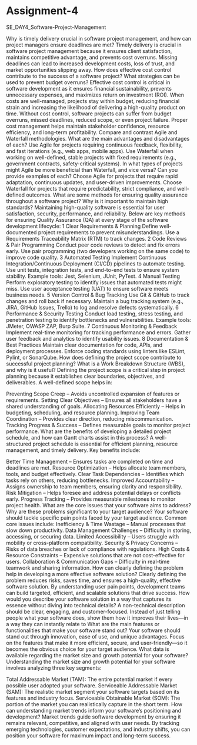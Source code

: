 # Assignment-4
SE_DAY4_Software-Project-Management

Why is timely delivery crucial in software project management, and how can project managers ensure deadlines are met?
Timely delivery is crucial in software project management because it ensures client satisfaction, maintains competitive advantage, and prevents cost overruns. Missing deadlines can lead to increased development costs, loss of trust, and market opportunities slipping away.
How does effective cost control contribute to the success of a software project? What strategies can be used to prevent budget overruns?
Effective cost control is critical in software development as it ensures financial sustainability, prevents unnecessary expenses, and maximizes return on investment (ROI). When costs are well-managed, projects stay within budget, reducing financial strain and increasing the likelihood of delivering a high-quality product on time.
Without cost control, software projects can suffer from budget overruns, missed deadlines, reduced scope, or even project failure. Proper cost management helps maintain stakeholder confidence, resource efficiency, and long-term profitability.
Compare and contrast Agile and Waterfall methodologies. What are the main advantages and disadvantages of each?
Use Agile for projects requiring continuous feedback, flexibility, and fast iterations (e.g., web apps, mobile apps).
Use Waterfall when working on well-defined, stable projects with fixed requirements (e.g., government contracts, safety-critical systems).
In what types of projects might Agile be more beneficial than Waterfall, and vice versa? Can you provide examples of each?
Choose Agile for projects that require rapid adaptation, continuous updates, and user-driven improvements.
Choose Waterfall for projects that require predictability, strict compliance, and well-defined outcomes.
What are some methods for ensuring quality assurance throughout a software project? Why is it important to maintain high standards?
Maintaining high-quality software is essential for user satisfaction, security, performance, and reliability. Below are key methods for ensuring Quality Assurance (QA) at every stage of the software development lifecycle:
1 Clear Requirements & Planning
Define well-documented project requirements to prevent misunderstandings.
Use a Requirements Traceability Matrix (RTM) to track changes.
2 Code Reviews & Pair Programming
Conduct peer code reviews to detect and fix errors early.
Use pair programming (two developers working on the same code) to improve code quality.
3 Automated Testing
Implement Continuous Integration/Continuous Deployment (CI/CD) pipelines to automate testing.
Use unit tests, integration tests, and end-to-end tests to ensure system stability.
Example tools: Jest, Selenium, JUnit, PyTest.
4 Manual Testing
Perform exploratory testing to identify issues that automated tests might miss.
Use user acceptance testing (UAT) to ensure software meets business needs.
5 Version Control & Bug Tracking
Use Git & GitHub to track changes and roll back if necessary.
Maintain a bug tracking system (e.g., JIRA, GitHub Issues, Trello) to log and resolve defects systematically.
6 Performance & Security Testing
Conduct load testing, stress testing, and penetration testing to identify bottlenecks and vulnerabilities.
Example tools: JMeter, OWASP ZAP, Burp Suite.
7 Continuous Monitoring & Feedback
Implement real-time monitoring for tracking performance and errors.
Gather user feedback and analytics to identify usability issues.
8 Documentation & Best Practices
Maintain clear documentation for code, APIs, and deployment processes.
Enforce coding standards using linters like ESLint, Pylint, or SonarQube.
How does defining the project scope contribute to successful project planning? What is a Work Breakdown Structure (WBS), and why is it useful?
Defining the project scope is a critical step in project planning because it establishes clear boundaries, objectives, and deliverables. A well-defined scope helps in:

Preventing Scope Creep – Avoids uncontrolled expansion of features or requirements.
Setting Clear Objectives – Ensures all stakeholders have a shared understanding of goals.
Allocating Resources Efficiently – Helps in budgeting, scheduling, and resource planning.
Improving Team Coordination – Provides clear direction, reducing miscommunication.
Tracking Progress & Success – Defines measurable goals to monitor project performance.
What are the benefits of developing a detailed project schedule, and how can Gantt charts assist in this process?
A well-structured project schedule is essential for efficient planning, resource management, and timely delivery. Key benefits include:

Better Time Management – Ensures tasks are completed on time and deadlines are met.
Resource Optimization – Helps allocate team members, tools, and budget effectively.
Clear Task Dependencies – Identifies which tasks rely on others, reducing bottlenecks.
Improved Accountability – Assigns ownership to team members, ensuring clarity and responsibility.
Risk Mitigation – Helps foresee and address potential delays or conflicts early.
Progress Tracking – Provides measurable milestones to monitor project health.
What are the core issues that your software aims to address? Why are these problems significant to your target audience?
Your software should tackle specific pain points faced by your target audience. Common core issues include:
Inefficiency & Time Wastage – Manual processes that slow down productivity.
Data Management Challenges – Difficulty in storing, accessing, or securing data.
Limited Accessibility – Users struggle with mobility or cross-platform compatibility.
Security & Privacy Concerns – Risks of data breaches or lack of compliance with regulations.
High Costs & Resource Constraints – Expensive solutions that are not cost-effective for users.
Collaboration & Communication Gaps – Difficulty in real-time teamwork and sharing information.
How can clearly defining the problem help in developing a more effective software solution?
Clearly defining the problem reduces risks, saves time, and ensures a high-quality, effective software solution. By understanding user pain points, development teams can build targeted, efficient, and scalable solutions that drive success. 
How would you describe your software solution in a way that captures its essence without diving into technical details?
A non-technical description should be clear, engaging, and customer-focused. Instead of just telling people what your software does, show them how it improves their lives—in a way they can instantly relate to
What are the main features or functionalities that make your software stand out?
Your software should stand out through innovation, ease of use, and unique advantages. Focus on the features that make it more efficient, secure, and user-friendly—so it becomes the obvious choice for your target audience. 
What data is available regarding the market size and growth potential for your software?
Understanding the market size and growth potential for your software involves analyzing three key segments:

Total Addressable Market (TAM): The entire potential market if every possible user adopted your software.
Serviceable Addressable Market (SAM): The realistic market segment your software targets based on its features and industry focus.
Serviceable Obtainable Market (SOM): The portion of the market you can realistically capture in the short term.
How can understanding market trends inform your software’s positioning and development?
Market trends guide software development by ensuring it remains relevant, competitive, and aligned with user needs. 
By tracking emerging technologies, customer expectations, and industry shifts, you can position your software for maximum impact and long-term success.
